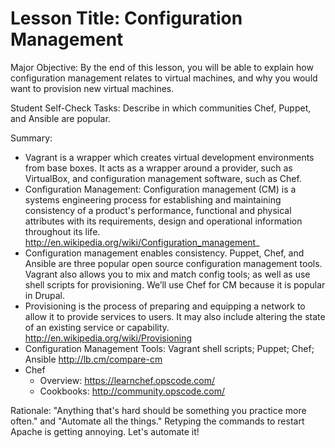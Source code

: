 # Lesson Title: Configuration Management

Major Objective: By the end of this lesson, you will be able to explain how configuration management relates to virtual machines, and why you would want to provision new virtual machines.

Student Self-Check Tasks: Describe in which communities Chef, Puppet, and Ansible are popular.

Summary:

- Vagrant is a wrapper which creates virtual development environments from base boxes. It acts as a wrapper around a provider, such as VirtualBox, and configuration management software, such as Chef.
- Configuration Management: Configuration management (CM) is a systems engineering process for establishing and maintaining consistency of a product's performance, functional and physical attributes with its requirements, design and operational information throughout its life. http://en.wikipedia.org/wiki/Configuration_management_
- Configuration management enables consistency. Puppet, Chef, and Ansible are three popular open source configuration management tools. Vagrant also allows you to mix and match config tools; as well as use shell scripts for provisioning. We’ll use Chef for CM because it is popular in Drupal.
- Provisioning is the process of preparing and equipping a network to allow it to provide services to users. It may also include altering the state of an existing service or capability. http://en.wikipedia.org/wiki/Provisioning
- Configuration Management Tools: Vagrant shell scripts; Puppet; Chef; Ansible http://lb.cm/compare-cm 
- Chef
  - Overview: https://learnchef.opscode.com/
  - Cookbooks: http://community.opscode.com/

Rationale: "Anything that's hard should be something you practice more often." and "Automate all the things." Retyping the commands to restart Apache is getting annoying. Let's automate it!
